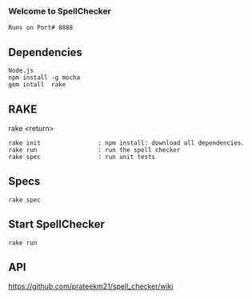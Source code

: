 ### Welcome to SpellChecker ###

```
Runs on Port# 8888
```

## Dependencies 

```
Node.js
npm install -g mocha
gem intall  rake
```

## RAKE

rake \<return\>

```
rake init                : npm install: download all dependencies.
rake run                 : run the spell checker
rake spec                : run unit tests
```

## Specs

    rake spec
    
## Start SpellChecker

    rake run


## API

   https://github.com/prateekm21/spell_checker/wiki

 
